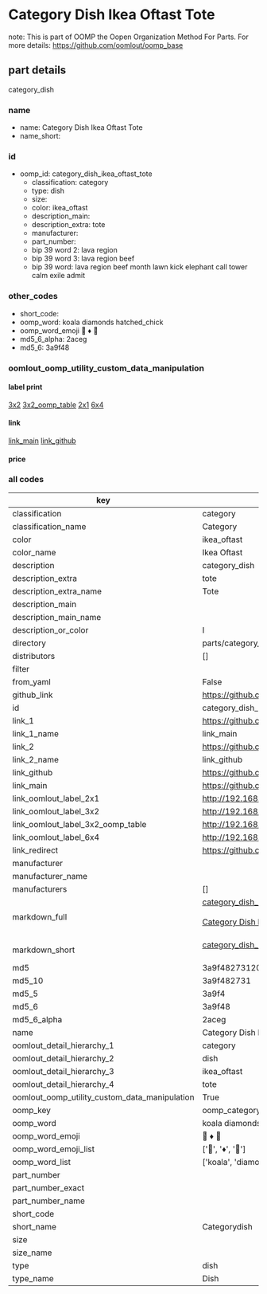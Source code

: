 # Category Dish Ikea Oftast Tote  

note: This is part of OOMP the Oopen Organization Method For Parts. For more details: https://github.com/oomlout/oomp_base

##  part details
  



category_dish



### name
* name: Category Dish Ikea Oftast Tote
* name_short: 
### id
* oomp_id: category_dish_ikea_oftast_tote
  * classification: category
  * type: dish
  * size: 
  * color: ikea_oftast
  * description_main: 
  * description_extra: tote
  * manufacturer: 
  * part_number: 
  * bip 39 word 2: lava region
  * bip 39 word 3: lava region beef
  * bip 39 word: lava region beef month lawn kick elephant call tower calm exile admit

### other_codes
* short_code: 
* oomp_word: koala diamonds hatched_chick
* oomp_word_emoji :koala: :diamonds: :hatched_chick:
* md5_6_alpha: 2aceg
* md5_6: 3a9f48






### oomlout_oomp_utility_custom_data_manipulation
#### label print
[3x2](http://192.168.1.245:1112/?label=oomp%202aceg)
[3x2_oomp_table](http://192.168.1.108:1112/?label=oomp%202aceg)
[2x1](http://192.168.1.242:1112/?label=oomp%202aceg)
[6x4](http://192.168.1.55:1112/?label=oomp%202aceg)    

#### link

[link_main](https://github.com/oomlout/oomlout_oomp_version_1_messy/tree/main/parts/category_dish_ikea_oftast_tote) [link_github](https://github.com/oomlout/oomlout_oomp_version_1_messy/tree/main/parts/category_dish_ikea_oftast_tote)                             

#### price







### all codes 
| key | value |  
| --- | --- |  
| classification | category |  
| classification_name | Category |  
| color | ikea_oftast |  
| color_name | Ikea Oftast |  
| description | category_dish |  
| description_extra | tote |  
| description_extra_name | Tote |  
| description_main |  |  
| description_main_name |  |  
| description_or_color | I  |  
| directory | parts/category_dish_ikea_oftast_tote |  
| distributors | [] |  
| filter |  |  
| from_yaml | False |  
| github_link | https://github.com/oomlout/oomlout_oomp_part_src/tree/main/parts/category_dish_ikea_oftast_tote |  
| id | category_dish_ikea_oftast_tote |  
| link_1 | https://github.com/oomlout/oomlout_oomp_version_1_messy/tree/main/parts/category_dish_ikea_oftast_tote |  
| link_1_name | link_main |  
| link_2 | https://github.com/oomlout/oomlout_oomp_version_1_messy/tree/main/parts/category_dish_ikea_oftast_tote |  
| link_2_name | link_github |  
| link_github | https://github.com/oomlout/oomlout_oomp_version_1_messy/tree/main/parts/category_dish_ikea_oftast_tote |  
| link_main | https://github.com/oomlout/oomlout_oomp_version_1_messy/tree/main/parts/category_dish_ikea_oftast_tote |  
| link_oomlout_label_2x1 | http://192.168.1.242:1112/?label=oomp%202aceg |  
| link_oomlout_label_3x2 | http://192.168.1.245:1112/?label=oomp%202aceg |  
| link_oomlout_label_3x2_oomp_table | http://192.168.1.108:1112/?label=oomp%202aceg |  
| link_oomlout_label_6x4 | http://192.168.1.55:1112/?label=oomp%202aceg |  
| link_redirect | https://github.com/oomlout/oomlout_oomp_version_1_messy/tree/main/parts/category_dish_ikea_oftast_tote |  
| manufacturer |  |  
| manufacturer_name |  |  
| manufacturers | [] |  
| markdown_full | [category_dish_ikea_oftast_tote](none)<br>[](none)<br>[Category Dish Ikea Oftast Tote](none)<br><br> |  
| markdown_short | [category_dish_ikea_oftast_tote](none)<br><br> |  
| md5 | 3a9f4827312068f9e8bf08f6282d23ee |  
| md5_10 | 3a9f482731 |  
| md5_5 | 3a9f4 |  
| md5_6 | 3a9f48 |  
| md5_6_alpha | 2aceg |  
| name | Category Dish Ikea Oftast Tote |  
| oomlout_detail_hierarchy_1 | category |  
| oomlout_detail_hierarchy_2 | dish |  
| oomlout_detail_hierarchy_3 | ikea_oftast |  
| oomlout_detail_hierarchy_4 | tote |  
| oomlout_oomp_utility_custom_data_manipulation | True |  
| oomp_key | oomp_category_dish_ikea_oftast_tote |  
| oomp_word | koala diamonds hatched_chick |  
| oomp_word_emoji | :koala: :diamonds: :hatched_chick: |  
| oomp_word_emoji_list | [':koala:', ':diamonds:', ':hatched_chick:'] |  
| oomp_word_list | ['koala', 'diamonds', 'hatched_chick'] |  
| part_number |  |  
| part_number_exact |  |  
| part_number_name |  |  
| short_code |  |  
| short_name | Categorydish |  
| size |  |  
| size_name |  |  
| type | dish |  
| type_name | Dish |  
